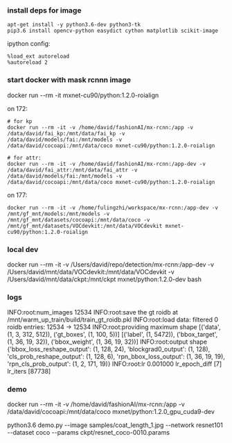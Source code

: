 ### install deps for image

```
apt-get install -y python3.6-dev python3-tk
pip3.6 install opencv-python easydict cython matplotlib scikit-image
```

ipython config:
```
%load_ext autoreload
%autoreload 2
```

### start docker with mask rcnnn image

docker run --rm -it mxnet-cu90/python:1.2.0-roialign

on 172:
```
# for kp
docker run --rm -it -v /home/david/fashionAI/mx-rcnn:/app -v /data/david/fai_kp:/mnt/data/fai_kp -v /data/david/models/fai:/mnt/models -v /data/david/cocoapi:/mnt/data/coco mxnet-cu90/python:1.2.0-roialign

# for attr:
docker run --rm -it -v /home/david/fashionAI/mx-rcnn:/app-dev -v /data/david/fai_attr:/mnt/data/fai_attr -v /data/david/models/fai:/mnt/models -v /data/david/cocoapi:/mnt/data/coco mxnet-cu90/python:1.2.0-roialign
```

on 177:
```
docker run --rm -it -v /home/fulingzhi/workspace/mx-rcnn:/app-dev -v /mnt/gf_mnt/models:/mnt/models -v /mnt/gf_mnt/datasets/cocoapi:/mnt/data/coco -v /mnt/gf_mnt/datasets/VOCdevkit:/mnt/data/VOCdevkit mxnet-cu90/python:1.2.0-roialign
```

### local dev

docker run --rm -it -v /Users/david/repo/detection/mx-rcnn:/app-dev -v /Users/david/mnt/data/VOCdevkit:/mnt/data/VOCdevkit -v /Users/david/mnt/data/ckpt:/mnt/ckpt mxnet/python:1.2.0-dev bash


### logs

INFO:root:num_images 12534
INFO:root:save the gt roidb at /mnt/warm_up_train/build/train_gt_roidb.pkl
INFO:root:load data: filtered 0 roidb entries: 12534 -> 12534
INFO:root:providing maximum shape [('data', (1, 3, 312, 512)), ('gt_boxes', (1, 100, 5))] [('label', (1, 5472)), ('bbox_target', (1, 36, 19, 32)), ('bbox_weight', (1, 36, 19, 32))]
INFO:root:output shape {'bbox_loss_reshape_output': (1, 128, 24),
 'blockgrad0_output': (1, 128),
 'cls_prob_reshape_output': (1, 128, 6),
 'rpn_bbox_loss_output': (1, 36, 19, 19),
 'rpn_cls_prob_output': (1, 2, 171, 19)}
INFO:root:lr 0.001000 lr_epoch_diff [7] lr_iters [87738]


### demo

docker run --rm -it -v /home/david/fashionAI/mx-rcnn:/app  -v /data/david/cocoapi:/mnt/data/coco mxnet/python:1.2.0_gpu_cuda9-dev

python3.6 demo.py --image samples/coat_length_1.jpg --network resnet101 --dataset coco --params ckpt/resnet_coco-0010.params

